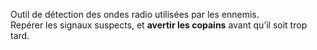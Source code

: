 Outil de détection des ondes radio utilisées par les ennemis.  
Repérer les signaux suspects, et **avertir les copains** avant qu’il soit trop tard.
